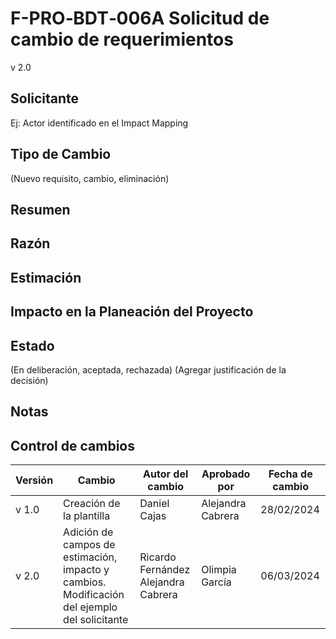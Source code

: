 # F-PRO‐BDT‐006A Solicitud de cambio de requerimientos

v 2.0

## Solicitante

Ej: Actor identificado en el Impact Mapping

## Tipo de Cambio

(Nuevo requisito, cambio, eliminación)

## Resumen

## Razón

## Estimación

## Impacto en la Planeación del Proyecto

## Estado

(En deliberación, aceptada, rechazada)
(Agregar justificación de la decisión)

## Notas

## Control de cambios

| Versión | Cambio                                                                                            | Autor del cambio                         | Aprobado por      | Fecha de cambio |
| ------- | ------------------------------------------------------------------------------------------------- | ---------------------------------------- | ----------------- | --------------- |
| v 1.0   | Creación de la plantilla                                                                          | Daniel Cajas                             | Alejandra Cabrera | 28/02/2024      |
| v 2.0   | Adición de campos de estimación, impacto y cambios. <br> Modificación del ejemplo del solicitante | Ricardo Fernández <br> Alejandra Cabrera | Olimpia García    | 06/03/2024      |
